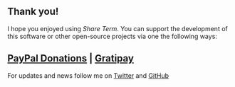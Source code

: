 ## Thank you!

I hope you enjoyed using *Share Term*. You can support the development of this software or other open-source projects via one the following ways:

## [PayPal Donations](https://www.paypal.com/cgi-bin/webscr?cmd=_s-xclick&hosted_button_id=FHC8NQC3YK924) | [<i class="fa fa-gratipay"></i> Gratipay](https://gratipay.com/IonicaBizau/)

For updates and news follow me on [<i class="fa fa-twitter"></i>
 Twitter](https://twitter.com/IonicaBizau) and [<i class="fa fa-github"></i>
 GitHub](https://github.com/IonicaBizau)

